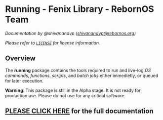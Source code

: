 
# Running - Fenix Library - RebornOS Team

*Documentation by @shivanandvp (shivanandvp@rebornos.org)*  

*Please refer to [`LICENSE`](./LICENSE) for license information.*

## Overview

The **running** package contains the tools required to run and live-log *OS commands*, *functions*, *scripts*, and *batch jobs* either immedietly, or queued for later execution.

**Warning**: This package is still in the Alpha stage. It is not ready for production use. Please do not use for any critical software

## [PLEASE CLICK HERE](https://rebornos-team.gitlab.io/fenix/libraries/running/index.html) for the full documentation